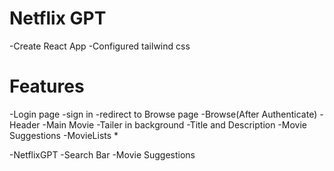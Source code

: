 # Netflix GPT

 -Create React App
 -Configured tailwind css


# Features

-Login page
 -sign in
 -redirect to Browse page
-Browse(After Authenticate)
 -Header
 -Main Movie
  -Tailer in background
  -Title and Description
  -Movie Suggestions
   -MovieLists *

-NetflixGPT
 -Search Bar
 -Movie Suggestions